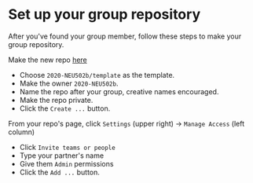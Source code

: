 # Set up your group repository

After you've found your group member, follow these steps to make your group repository.

Make the new repo [here](https://github.com/new)
- Choose `2020-NEU502b/template` as the template.
- Make the owner `2020-NEU502b`.
- Name the repo after your group, creative names encouraged.
- Make the repo private.
- Click the `Create ...` button.

From your repo's page, click `Settings` (upper right) -> `Manage Access` (left column)
- Click `Invite teams or people`
- Type your partner's name
- Give them `Admin` permissions
- Click the `Add ...` button.
